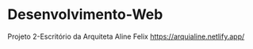 # Desenvolvimento-Web

Projeto 2-Escritório da Arquiteta Aline Felix https://arquialine.netlify.app/
